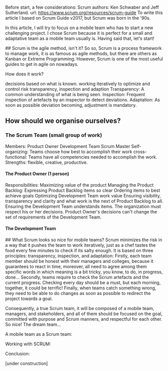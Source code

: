 Before start, a few considerations:
Scrum authors: Ken Schwaber and Jeff Sutherland.
url: https://www.scrum.org/resources/scrum-guide
To write this article I based on Scrum Guide v2017, but Scrum was born in the '90s. 

In this article, I will try to focus on a mobile team who has to start a new challenging project. I chose Scrum because it is perfect for a small and adaptative team as a mobile team usually is. Having said that, let's start!

## Scrum is the agile method, isn't it?
So so, Scrum is a process framework to manage work, it is as famous as agile methods, but there are others as Kanban or Extreme Programming. However, Scrum is one of the most useful guides to get in agile on nowadays.

How does it work?

decisions based on what is known.
working iteratively to optimize and control risk
transparency, inspection and adaption
Transparency: A common understanding of what is being seen.
Inspection: Frequent inspection of artefacts by an inspector to detect deviations.
Adaptation: As soon as possible deviation becoming, adjustment is mandatory.
## How should we organise ourselves?
### The Scrum Team (small group of work)
Members:
Product Owner
Development Team
Scrum Master
Self-organizing: Teams choose how best to accomplish their work
cross-functional: Teams have all competencies needed to accomplish the work.
Strengths: flexible, creative, productive.
#### The Product Owner (1 person)
Responsibilities:
Maximizing value of the product
Managing the Product Backlog:
Expressing Product Backlog items so clear
Ordering items to best achieve goals
Optimizing Development Team work value
Ensuring visibility, transparency and clarity and what work is the next of Product Backlog to all.
Ensuring the Development Team understands items.
The organization must respect his or her decisions.
Product Owner's decisions can't change the set of requirements of the Development Team.
#### The Development Team


## What Scrum looks so nice for mobile teams?
Scrum minimizes the risk in a way that it pushes the team to work iteratively, just as a chef tastes the food every few minutes to check if its salty enough.
It is based on three principles: transparency, inspection, and adaptation:
Firstly, each team member should be honest with their managers and colleges, because it guarantees to react in time, moreover, all need to agree among them specific words in which meaning is a bit tricky, you know, to do, in progress, done...
Secondly, teams require to check the Scrum artefacts and the current progress. Checking every day should be a must, but each morning, together, it could be terrific!
Finally, when teams catch something wrong, they need to be able to do changes as soon as possible to redirect the project towards a goal. 

Consequently, a true Scrum team, it will be composed of a mobile team, managers, and stakeholders, and all of them should be focused on the goal, committed with purpose and Scrum manners, and respectful for each other. So nice! The dream team...







A mobile team as a Scrum team:



Working with SCRUM:

Conclusion:


[under construction]
